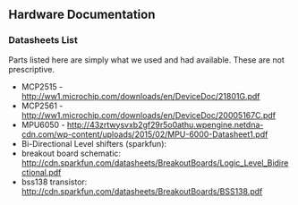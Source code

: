 ## Hardware Documentation

### Datasheets List

Parts listed here are simply what we used and had available. These are not prescriptive.

* MCP2515 - http://ww1.microchip.com/downloads/en/DeviceDoc/21801G.pdf
* MCP2561 - http://ww1.microchip.com/downloads/en/DeviceDoc/20005167C.pdf
* MPU6050 - http://43zrtwysvxb2gf29r5o0athu.wpengine.netdna-cdn.com/wp-content/uploads/2015/02/MPU-6000-Datasheet1.pdf
* Bi-Directional Level shifters (sparkfun):
 * breakout board schematic: http://cdn.sparkfun.com/datasheets/BreakoutBoards/Logic_Level_Bidirectional.pdf
 * bss138 transistor: http://cdn.sparkfun.com/datasheets/BreakoutBoards/BSS138.pdf

